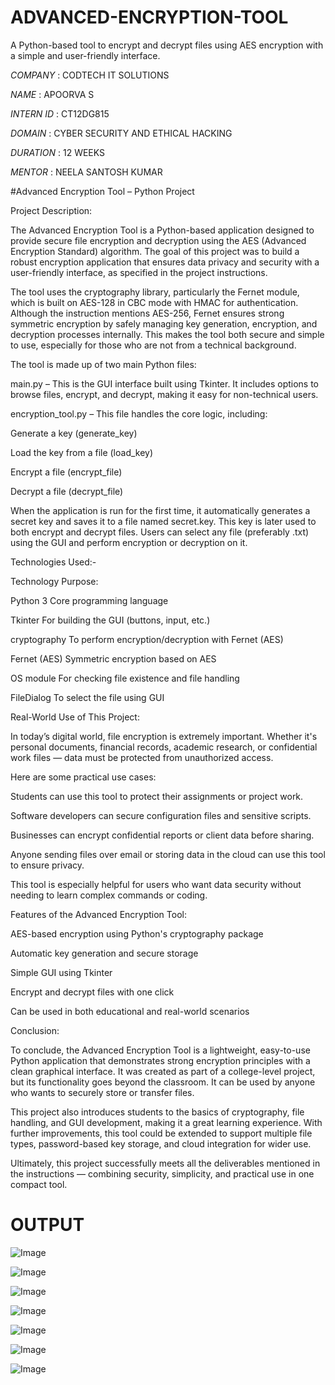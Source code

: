 # ADVANCED-ENCRYPTION-TOOL

A Python-based tool to encrypt and decrypt files using AES encryption with a simple and user-friendly interface.

*COMPANY* : CODTECH IT SOLUTIONS

*NAME* : APOORVA S

*INTERN ID* : CT12DG815

*DOMAIN* : CYBER SECURITY AND ETHICAL HACKING 

*DURATION* : 12 WEEKS

*MENTOR* : NEELA SANTOSH KUMAR 

#Advanced Encryption Tool – Python Project

Project Description:

The Advanced Encryption Tool is a Python-based application designed to provide secure file encryption and decryption using the AES (Advanced Encryption Standard) algorithm. The goal of this project was to build a robust encryption application that ensures data privacy and security with a user-friendly interface, as specified in the project instructions.

The tool uses the cryptography library, particularly the Fernet module, which is built on AES-128 in CBC mode with HMAC for authentication. Although the instruction mentions AES-256, Fernet ensures strong symmetric encryption by safely managing key generation, encryption, and decryption processes internally. This makes the tool both secure and simple to use, especially for those who are not from a technical background.

The tool is made up of two main Python files:

main.py – This is the GUI interface built using Tkinter. It includes options to browse files, encrypt, and decrypt, making it easy for non-technical users.

encryption_tool.py – This file handles the core logic, including:

Generate a key (generate_key)

Load the key from a file (load_key)

Encrypt a file (encrypt_file)

Decrypt a file (decrypt_file)

When the application is run for the first time, it automatically generates a secret key and saves it to a file named secret.key. This key is later used to both encrypt and decrypt files. Users can select any file (preferably .txt) using the GUI and perform encryption or decryption on it.

Technologies Used:-

Technology	Purpose:

Python 3	Core programming language

Tkinter	For building the GUI (buttons, input, etc.)

cryptography	To perform encryption/decryption with Fernet (AES)

Fernet (AES)	Symmetric encryption based on AES

OS module	For checking file existence and file handling

FileDialog	To select the file using GUI

Real-World Use of This Project:

In today’s digital world, file encryption is extremely important. Whether it's personal documents, financial records, academic research, or confidential work files — data must be protected from unauthorized access.

Here are some practical use cases:

Students can use this tool to protect their assignments or project work.

Software developers can secure configuration files and sensitive scripts.

Businesses can encrypt confidential reports or client data before sharing.

Anyone sending files over email or storing data in the cloud can use this tool to ensure privacy.

This tool is especially helpful for users who want data security without needing to learn complex commands or coding.

Features of the Advanced Encryption Tool:

AES-based encryption using Python's cryptography package

Automatic key generation and secure storage

Simple GUI using Tkinter

Encrypt and decrypt files with one click

Can be used in both educational and real-world scenarios

Conclusion:

To conclude, the Advanced Encryption Tool is a lightweight, easy-to-use Python application that demonstrates strong encryption principles with a clean graphical interface. It was created as part of a college-level project, but its functionality goes beyond the classroom. It can be used by anyone who wants to securely store or transfer files.

This project also introduces students to the basics of cryptography, file handling, and GUI development, making it a great learning experience. With further improvements, this tool could be extended to support multiple file types, password-based key storage, and cloud integration for wider use.

Ultimately, this project successfully meets all the deliverables mentioned in the instructions — combining security, simplicity, and practical use in one compact tool.

# OUTPUT 

![Image](https://github.com/user-attachments/assets/19a5693a-acb6-4477-852c-53c010b75964)

![Image](https://github.com/user-attachments/assets/0df4b5ea-9454-4a84-9ff9-48b7c92a298b)

![Image](https://github.com/user-attachments/assets/1a9e136b-2efc-42a5-b79e-05fee1e61908)

![Image](https://github.com/user-attachments/assets/3d0fe8af-6d3a-4910-b35c-9d175a34a081)

![Image](https://github.com/user-attachments/assets/2f64a74a-43eb-43a3-9e84-52ad73bec78a)

![Image](https://github.com/user-attachments/assets/0118da8e-6716-4a2c-a99a-ab7378802730)

![Image](https://github.com/user-attachments/assets/9df2cb33-3a43-4e23-87d1-9efb2c933737)
